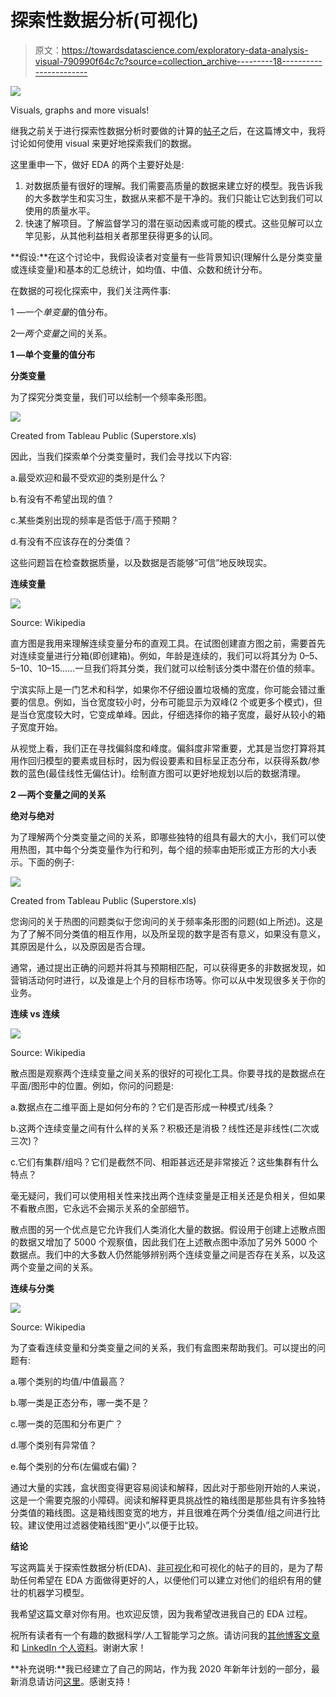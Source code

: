 # 探索性数据分析(可视化)

> 原文：<https://towardsdatascience.com/exploratory-data-analysis-visual-790990f64c7c?source=collection_archive---------18----------------------->

![](img/23d460c24f1709bb6b0eb0c438d47e25.png)

Visuals, graphs and more visuals!

继我之前关于进行探索性数据分析时要做的计算的[帖子](/exploratory-data-analysis-non-visual-9225f55e9d89)之后，在这篇博文中，我将讨论如何使用 visual 来更好地探索我们的数据。

这里重申一下，做好 EDA 的两个主要好处是:

1.  对数据质量有很好的理解。我们需要高质量的数据来建立好的模型。我告诉我的大多数学生和实习生，数据从来都不是干净的。我们只能让它达到我们可以使用的质量水平。
2.  快速了解项目。了解监督学习的潜在驱动因素或可能的模式。这些见解可以立竿见影，从其他利益相关者那里获得更多的认同。

**假设:**在这个讨论中，我假设读者对变量有一些背景知识(理解什么是分类变量或连续变量)和基本的汇总统计，如均值、中值、众数和统计分布。

在数据的可视化探索中，我们关注两件事:

1 —一个*单变量*的值分布。

2—*两个变量*之间的关系。

**1 —单个变量的值分布**

**分类变量**

为了探究分类变量，我们可以绘制一个频率条形图。

![](img/ffb70d6742347da864a94afced1d0bb0.png)

Created from Tableau Public (Superstore.xls)

因此，当我们探索单个分类变量时，我们会寻找以下内容:

a.最受欢迎和最不受欢迎的类别是什么？

b.有没有不希望出现的值？

c.某些类别出现的频率是否低于/高于预期？

d.有没有不应该存在的分类值？

这些问题旨在检查数据质量，以及数据是否能够“可信”地反映现实。

**连续变量**

![](img/4ed6554d36188c5fbee6b825943ecfc0.png)

Source: Wikipedia

直方图是我用来理解连续变量分布的直观工具。在试图创建直方图之前，需要首先对连续变量进行分箱(即创建箱)。例如，年龄是连续的，我们可以将其分为 0–5、5–10、10–15……一旦我们将其分类，我们就可以绘制该分类中潜在价值的频率。

宁滨实际上是一门艺术和科学，如果你不仔细设置垃圾桶的宽度，你可能会错过重要的信息。例如，当仓宽度较小时，分布可能显示为双峰(2 个或更多个模式)，但是当仓宽度较大时，它变成单峰。因此，仔细选择你的箱子宽度，最好从较小的箱子宽度开始。

从视觉上看，我们正在寻找偏斜度和峰度。偏斜度非常重要，尤其是当您打算将其用作回归模型的要素或目标时，因为假设要素和目标呈正态分布，以获得系数/参数的蓝色(最佳线性无偏估计)。绘制直方图可以更好地规划以后的数据清理。

**2 —两个变量之间的关系**

**绝对与绝对**

为了理解两个分类变量之间的关系，即哪些独特的组具有最大的大小，我们可以使用热图，其中每个分类变量作为行和列，每个组的频率由矩形或正方形的大小表示。下面的例子:

![](img/4b5b97e8f1cbc4e300019a460b6283fd.png)

Created from Tableau Public (Superstore.xls)

您询问的关于热图的问题类似于您询问的关于频率条形图的问题(如上所述)。这是为了了解不同分类值的相互作用，以及所呈现的数字是否有意义，如果没有意义，其原因是什么，以及原因是否合理。

通常，通过提出正确的问题并将其与预期相匹配，可以获得更多的非数据发现，如营销活动何时进行，以及谁是上个月的目标市场等。你可以从中发现很多关于你的业务。

**连续 vs 连续**

![](img/40d590ad1e29533d0e64a4a4d66fbc78.png)

Source: Wikipedia

散点图是观察两个连续变量之间关系的很好的可视化工具。你要寻找的是数据点在平面/图形中的位置。例如，你问的问题是:

a.数据点在二维平面上是如何分布的？它们是否形成一种模式/线条？

b.这两个连续变量之间有什么样的关系？积极还是消极？线性还是非线性(二次或三次)？

c.它们有集群/组吗？它们是截然不同、相距甚远还是非常接近？这些集群有什么特点？

毫无疑问，我们可以使用相关性来找出两个连续变量是正相关还是负相关，但如果不看散点图，它永远不会揭示关系的全部细节。

散点图的另一个优点是它允许我们人类消化大量的数据。假设用于创建上述散点图的数据又增加了 5000 个观察值，因此我们在上述散点图中添加了另外 5000 个数据点。我们中的大多数人仍然能够辨别两个连续变量之间是否存在关系，以及这两个变量之间的关系。

**连续与分类**

![](img/5c8ce21b4a04265cb8639d8a9bbc5080.png)

Source: Wikipedia

为了查看连续变量和分类变量之间的关系，我们有盒图来帮助我们。可以提出的问题有:

a.哪个类别的均值/中值最高？

b.哪一类是正态分布，哪一类不是？

c.哪一类的范围和分布更广？

d.哪个类别有异常值？

e.每个类别的分布(左偏或右偏)？

通过大量的实践，盒状图变得更容易阅读和解释，因此对于那些刚开始的人来说，这是一个需要克服的小障碍。阅读和解释更具挑战性的箱线图是那些具有许多独特分类值的箱线图。这是箱线图变宽的地方，并且很难在两个分类值/组之间进行比较。建议使用过滤器使箱线图“更小”,以便于比较。

**结论**

写这两篇关于探索性数据分析(EDA)、[非可视化](/exploratory-data-analysis-non-visual-9225f55e9d89)和可视化的帖子的目的，是为了帮助任何希望在 EDA 方面做得更好的人，以便他们可以建立对他们的组织有用的健壮的机器学习模型。

我希望这篇文章对你有用。也欢迎反馈，因为我希望改进我自己的 EDA 过程。

祝所有读者有一个有趣的数据科学/人工智能学习之旅。请访问我的[其他博客文章](http://koopingshung.com/blog)和 [LinkedIn 个人资料](https://www.linkedin.com/in/koopingshung/)。谢谢大家！

**补充说明:**我已经建立了自己的网站，作为我 2020 年新年计划的一部分，最新消息请访问[这里](http://koopingshung.com)。感谢支持！
